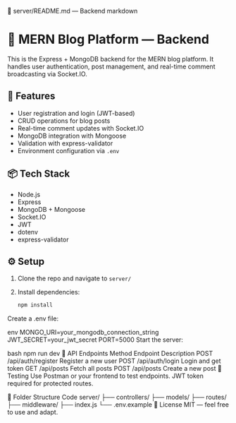 📘 server/README.md — Backend
markdown
# 🧠 MERN Blog Platform — Backend

This is the Express + MongoDB backend for the MERN blog platform. It handles user authentication, post management, and real-time comment broadcasting via Socket.IO.

## 🚀 Features

- User registration and login (JWT-based)
- CRUD operations for blog posts
- Real-time comment updates with Socket.IO
- MongoDB integration with Mongoose
- Validation with express-validator
- Environment configuration via `.env`

## 📦 Tech Stack

- Node.js
- Express
- MongoDB + Mongoose
- Socket.IO
- JWT
- dotenv
- express-validator

## ⚙️ Setup

1. Clone the repo and navigate to `server/`
2. Install dependencies:

   ```bash
   npm install
Create a .env file:

env
MONGO_URI=your_mongodb_connection_string
JWT_SECRET=your_jwt_secret
PORT=5000
Start the server:

bash
npm run dev
📡 API Endpoints
Method	Endpoint	Description
POST	/api/auth/register	Register a new user
POST	/api/auth/login	Login and get token
GET	/api/posts	Fetch all posts
POST	/api/posts	Create a new post
🧪 Testing
Use Postman or your frontend to test endpoints. JWT token required for protected routes.

📁 Folder Structure
Code
server/
├── controllers/
├── models/
├── routes/
├── middleware/
├── index.js
└── .env.example
📜 License
MIT — feel free to use and adapt.
